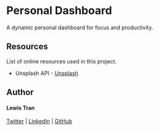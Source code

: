 # Personal Dashboard

A dynamic personal dashboard for focus and productivity.



## Resources

List of online resources used in this project.

- Unsplash API - [Unsplash](https://unsplash.com/developers "unsplash.com")



## Author

#### Lewis Tran

[Twitter](https://twitter.com/LewTrn "twitter.com/LewTrn") | [LinkedIn](https://www.linkedin.com/in/lewis-tran/ "linkedin.com/in/lewis-tran") | [GitHub](https://github.com/LewTrn "github.com/LewTrn")

